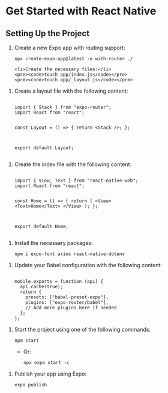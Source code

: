 # Get Started with React Native

## Setting Up the Project

<ol>
    <li>Create a new Expo app with routing support:</li>
    <pre><code>npx create-expo-app@latest -e with-router ./</code></pre>

    <li>Create the necessary files:</li>
    <pre><code>touch app/index.js</code></pre>
    <pre><code>touch app/_layout.js</code></pre>
</ol>
<ol>
    <li>Create a layout file with the following content:</li>
    <pre><code>
import { Stack } from "expo-router";
import React from "react";

const Layout = () => {
  return &lt;Stack /&gt;;
};

export default Layout;
</code></pre>
</ol>
<ol>
    <li>Create the index file with the following content:</li>
    <pre><code>
import { View, Text } from "react-native-web";
import React from "react";

const Home = () => {
  return (
    &lt;View&gt;
      &lt;Text&gt;Home&lt;/Text&gt;
    &lt;/View&gt;
  );
};

export default Home;
</code></pre>
</ol>
<ol>
    <li>Install the necessary packages:</li>
    <pre><code>npm i expo-font axios react-native-dotenv</code></pre>
</ol>
<ol>
    <li>Update your Babel configuration with the following content:</li>
    <pre><code>
module.exports = function (api) {
  api.cache(true);
  return {
    presets: ["babel-preset-expo"],
    plugins: ["expo-router/babel"],
    // Add more plugins here if needed
  };
};
</code></pre>
</ol>
<ol>
    <li>Start the project using one of the following commands:</li>
    <pre><code>npm start</code></pre>
    <ul>
        <li>Or:</li>
        <pre><code>npx expo start -c</code></pre>
    </ul>
</ol>
<ol>
    <li>Publish your app using Expo:</li>
    <pre><code>expo publish</code></pre>
</ol>
